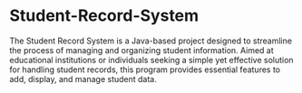 # Student-Record-System
The Student Record System is a Java-based project designed to streamline the process of managing and organizing student information. Aimed at educational institutions or individuals seeking a simple yet effective solution for handling student records, this program provides essential features to add, display, and manage student data.
